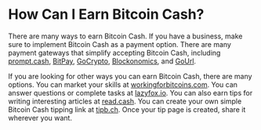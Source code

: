 # How Can I Earn Bitcoin Cash?


There are many ways to earn Bitcoin Cash. If you have a business, make sure to implement Bitcoin Cash as a payment option. There are many payment gateways that simplify accepting Bitcoin Cash, including [prompt.cash](https://prompt.cash/), [BitPay](https://bitpay.com/), [GoCrypto](https://gocrypto.com/), [Blockonomics](https://bch.blockonomics.co/), and [GoUrl](https://gourl.io/).

If you are looking for other ways you can earn Bitcoin Cash, there are many options. You can market your skills at [workingforbitcoins.com](https://workingforbitcoins.com/). You can answer questions or complete tasks at [lazyfox.io](https://lazyfox.io/). You can also earn tips for writing interesting articles at [read.cash](https://read.cash/). You can create your own simple Bitcoin Cash tipping link at [tipb.ch](https://tipb.ch/). Once your tip page is created, share it wherever you want.